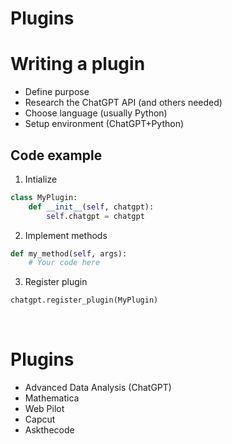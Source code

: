 # Plugins

# Writing a plugin

- Define purpose
- Research the ChatGPT API (and others needed)
- Choose language (usually Python)
- Setup environment (ChatGPT+Python)

## Code example

1. Intialize

```Python
class MyPlugin:
    def __init__(self, chatgpt):
        self.chatgpt = chatgpt
```

2. Implement methods

```Python
def my_method(self, args):
    # Your code here
```

3. Register plugin

```Python
chatgpt.register_plugin(MyPlugin)
```

<br>

# Plugins

- Advanced Data Analysis (ChatGPT)
- Mathematica
- Web Pilot
- Capcut
- Askthecode
